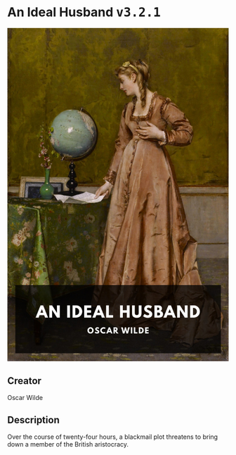 
# An Ideal Husband <kbd>v3.2.1</kbd>

<center>
  <img src="./cover-1024.jpg"/>
</center>

## Creator
Oscar Wilde

## Description
Over the course of twenty-four hours, a blackmail plot threatens to bring down a member of the British aristocracy.
